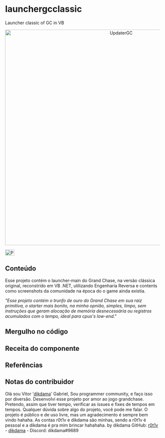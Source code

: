 # launchergcclassic
Launcher classic of GC in VB

<p align="center">
    <img alt="UpdaterGC" src="https://i.imgur.com/2pEa472.gif" width="740" height="700" />
</p>
<p>
<p align="left">
  	<img alt="PT-BR" src="https://i.imgur.com/3fl9Sfi.gif" width="30" height="20"/>
</p>

## Conteúdo

Esse projeto contém o launcher-main do Grand Chase, na versão clássica original, reconstrído em VB .NET, utilizando Engenharia Reversa e contents como screenshots da comunidade na época do o game ainda existia.

*"Esse projeto contém o trunfo de ouro do Grand Chase em sua raiz primitiva, o starter mais bonito, na minha opnião, simples, limpo, sem instruções que geram alocação de memória desnecessária ou registros acumulados com o tempo, ideal para cpus's low-end."*

## Mergulho no código

## Receita do componente

## Referências

## Notas do contribuidor

Olá sou Vitor '[dikdama](https://github.com/dikdama)' Gabriel,
Sou programmer community, e faço isso por diversão.
Desenvolvi esse projeto por amor ao jogo grandchase. 
Pretendo, assim que tiver tempo, verificar as issues e fixes de tempos em tempos.
Qualquer dúvida sobre algo do projeto, você pode me falar.
O projeto é público e de uso livre, mas um agradecimento é sempre bem vindo hahaha.
As contas r0t1v e dikdama são minhas, sendo a r0t1v é pessoal e a dikdama é pra mim brincar hahahaha. 
by dikdama GitHub: [r0t1v](https://github.com/r0t1v) - [dikdama](https://github.com/dikdama) - Discord: dikdama#9689